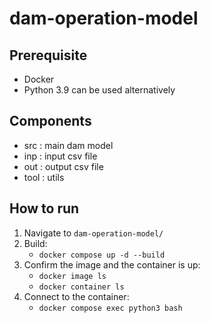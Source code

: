 # dam-operation-model
## Prerequisite
- Docker
- Python 3.9 can be used alternatively

## Components
- src : main dam model
- inp : input csv file
- out : output csv file
- tool : utils

## How to run
1. Navigate to `dam-operation-model/`
2. Build:
    - `docker compose up -d --build`
3. Confirm the image and the container is up:
    - `docker image ls`
    - `docker container ls`
3. Connect to the container:
    - `docker compose exec python3 bash`